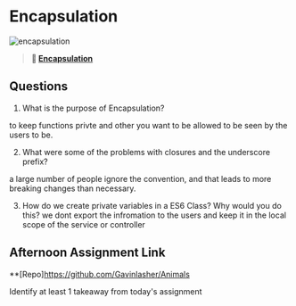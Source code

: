 # Encapsulation

![encapsulation](https://bcw.blob.core.windows.net/public/img/journals/5838157482080222)

> **📖 [Encapsulation](https://codeworksacademy.com/fs-student-guide/resources/wk3/02-Encapsulation)**

## Questions

1. What is the purpose of Encapsulation?

to keep functions privte and other you want to be allowed to be seen by the users to be.

2. What were some of the problems with closures and the underscore prefix?

a large number of people ignore the convention, and that leads to more breaking changes than necessary.

3. How do we create private variables in a ES6 Class? Why would you do this?
   we dont export the infromation to the users and keep it in the local scope of the service or controller

## Afternoon Assignment Link

\*\*[Repo]https://github.com/Gavinlasher/Animals

Identify at least 1 takeaway from today's assignment
